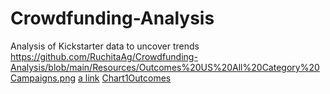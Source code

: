 # Crowdfunding-Analysis
Analysis of Kickstarter data to uncover trends
https://github.com/RuchitaAg/Crowdfunding-Analysis/blob/main/Resources/Outcomes%20US%20All%20Category%20Campaigns.png
[a link](https://github.com/user/repo/blob/branch/other_file.md)
[Chart1Outcomes](https://github.com/RuchitaAg/Crowdfunding-Analysis/blob/main/Resources/Outcomes%20US%20All%20Category%20Campaigns.png)
